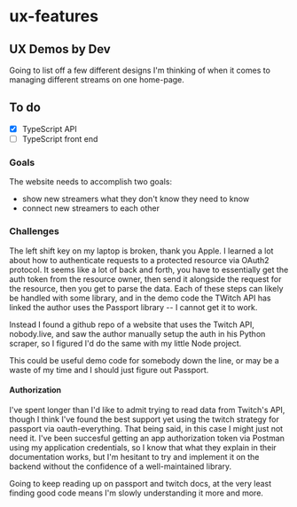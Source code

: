 # ux-features

## UX Demos by Dev

Going to list off a few different designs I'm thinking of when it comes to managing different streams on one home-page. 

## To do

- [x] TypeScript API
- [ ] TypeScript front end

### Goals

The website needs to accomplish two goals: 
 - show new streamers what they don't know they need to know
 - connect new streamers to each other

### Challenges
The left shift key on my laptop is broken, thank you Apple. I learned a lot about how to authenticate requests to a protected resource via OAuth2 protocol. It seems like a lot of back and forth, you have to essentially get the auth token from the resource owner, then send it alongside the request for the resource, then you get to parse the data. Each of these steps can likely be handled with some library, and in the demo code the TWitch API has linked the author uses the Passport library -- I cannot get it to work.

Instead I found a github repo of a website that uses the Twitch API, nobody.live, and saw the author manually setup the auth in his Python scraper, so I figured I'd do the same with my little Node project.

This could be useful demo code for somebody down the line, or may be a waste of my time and I should just figure out Passport.

#### Authorization
I've spent longer than I'd like to admit trying to read data from Twitch's API, though I think I've found the best support yet using the twitch strategy for passport via oauth-everything. That being said, in this case I might just not need it. I've been succesful getting an app authorization token via Postman using my application credentials, so I know that what they explain in their documentation works, but I'm hesitant to try and implement it on the backend without the confidence of a well-maintained library.

Going to keep reading up on passport and twitch docs, at the very least finding good code means I'm slowly understanding it more and more.